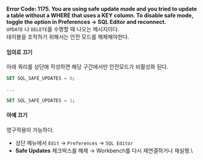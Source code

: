**Error Code: 1175. You are using safe update mode and you tried to update a table without a WHERE that uses a KEY column. To disable safe mode, toggle the option in Preferences -> SQL Editor and reconnect.**  
 `UPDATE` 나 `DELETE`를 수행할 때 나오는 메시지이다.  
 테이블을 조작하기 위해서는 안전 모드를 해체해야한다.  
#### 임의로 끄기
아래 쿼리를 상단에 작성하면 해당 구간에서만 안전모드가 비활성화 된다.
```sql
SET SQL_SAFE_UPDATES = 0;

...

SET SQL_SAFE_UPDATES = 1;
```

#### 아예 끄기
영구적용이 가능하다. 
- 상단 메뉴에서 `Edit` → `Preferences` → `SQL Editor` 
- **Safe Updates** 체크박스를 해제 → Workbench를 다시 재연결하거나 재실행.\